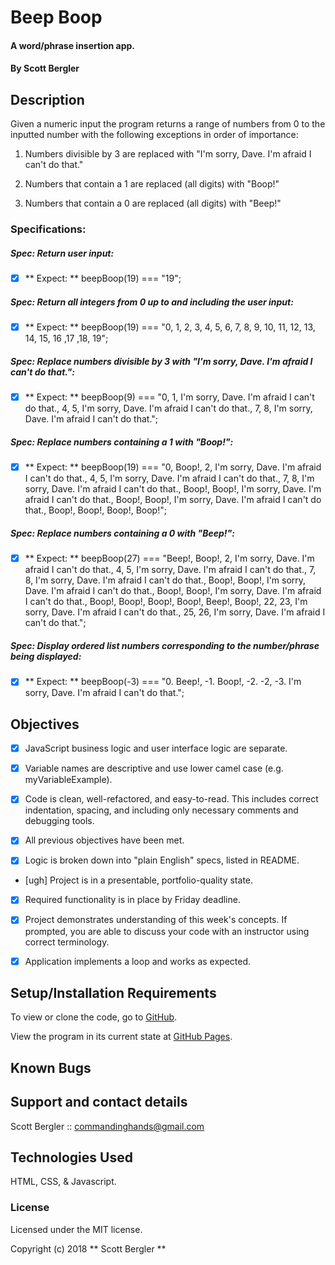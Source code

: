 # Beep Boop

#### A word/phrase insertion app.

#### By Scott Bergler

## Description
Given a numeric input the program returns a range of numbers from 0 to the inputted number with the following exceptions in order of importance:
1. Numbers divisible by 3 are replaced with "I'm sorry, Dave. I'm afraid I can't do that."

2. Numbers that contain a 1 are replaced (all digits) with "Boop!"

3. Numbers that contain a 0 are replaced (all digits) with "Beep!"

### Specifications:
##### Spec: Return user input:
- [x] ** Expect: ** beepBoop(19) === "19";

##### Spec: Return all integers from 0 up to and including the user input:
- [x] ** Expect: ** beepBoop(19) === "0, 1, 2, 3, 4, 5, 6, 7, 8, 9, 10, 11, 12, 13, 14, 15, 16 ,17 ,18, 19";

##### Spec: Replace numbers divisible by 3 with "I'm sorry, Dave. I'm afraid I can't do that.":
- [x] ** Expect: ** beepBoop(9) === "0, 1, I'm sorry, Dave. I'm afraid I can't do that., 4, 5, I'm sorry, Dave. I'm afraid I can't do that., 7, 8, I'm sorry, Dave. I'm afraid I can't do that.";

##### Spec: Replace numbers containing a 1 with "Boop!":
- [x] ** Expect: ** beepBoop(19) === "0, Boop!, 2, I'm sorry, Dave. I'm afraid I can't do that., 4, 5, I'm sorry, Dave. I'm afraid I can't do that., 7, 8, I'm sorry, Dave. I'm afraid I can't do that., Boop!, Boop!, I'm sorry, Dave. I'm afraid I can't do that., Boop!, Boop!, I'm sorry, Dave. I'm afraid I can't do that., Boop!, Boop!, Boop!, Boop!";

##### Spec: Replace numbers containing a 0 with "Beep!":
- [x] ** Expect: ** beepBoop(27) === "Beep!, Boop!, 2, I'm sorry, Dave. I'm afraid I can't do that., 4, 5, I'm sorry, Dave. I'm afraid I can't do that., 7, 8, I'm sorry, Dave. I'm afraid I can't do that., Boop!, Boop!, I'm sorry, Dave. I'm afraid I can't do that., Boop!, Boop!, I'm sorry, Dave. I'm afraid I can't do that., Boop!, Boop!, Boop!, Boop!, Beep!, Boop!, 22, 23, I'm sorry, Dave. I'm afraid I can't do that., 25, 26, I'm sorry, Dave. I'm afraid I can't do that.";

##### Spec: Display ordered list numbers corresponding to the number/phrase being displayed:
- [x] ** Expect: ** beepBoop(-3) ===
"0. Beep!,
-1. Boop!,
-2. -2,
-3. I'm sorry, Dave. I'm afraid I can't do that.";

## Objectives

- [x] JavaScript business logic and user interface logic are separate.

- [x] Variable names are descriptive and use lower camel case (e.g. myVariableExample).

- [x] Code is clean, well-refactored, and easy-to-read. This includes correct indentation, spacing, and including only necessary comments and debugging tools.

- [x] All previous objectives have been met.

- [x] Logic is broken down into "plain English" specs, listed in README.

- [ugh] Project is in a presentable, portfolio-quality state.

- [x] Required functionality is in place by Friday deadline.

- [x] Project demonstrates understanding of this week's concepts. If prompted, you are able to discuss your code with an instructor using correct terminology.

- [x] Application implements a loop and works as expected.

## Setup/Installation Requirements
To view or clone the code, go to [GitHub](https://github.com/skillitzimberg/beepBoop).

View the program in its current state at [GitHub Pages](https://skillitzimberg.github.io/beepBoop/).

## Known Bugs


## Support and contact details

Scott Bergler :: commandinghands@gmail.com

## Technologies Used

HTML, CSS, & Javascript.

### License

Licensed under the MIT license.

Copyright (c) 2018 ** Scott Bergler **
